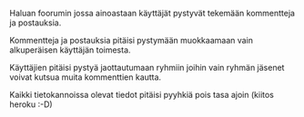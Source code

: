 Haluan foorumin jossa ainoastaan käyttäjät pystyvät tekemään kommentteja ja postauksia.

Kommentteja ja postauksia pitäisi pystymään muokkaamaan vain alkuperäisen käyttäjän toimesta.

Käyttäjien pitäisi pystyä jaottautumaan ryhmiin joihin vain ryhmän jäsenet voivat kutsua muita kommenttien kautta.

Kaikki tietokannoissa olevat tiedot pitäisi pyyhkiä pois tasa ajoin (kiitos heroku :-D)


